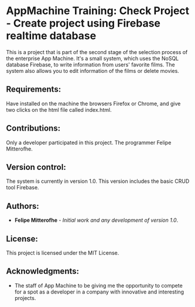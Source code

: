 # AppMachine Training: Check Project - Create project using Firebase realtime database

This is a project that is part of the second stage of the selection process of the enterprise App Machine. It's a small system, which uses the NoSQL database Firebase, to write information from users' favorite films. The system also allows you to edit information of the films or delete movies.

## Requirements:

Have installed on the machine the browsers Firefox or Chrome, and give two clicks on the html file called index.html.

## Contributions:

Only a developer participated in this project. The programmer Felipe Mitterofhe.

## Version control:

The system is currently in version 1.0. This version includes the basic CRUD tool Firebase.

## Authors:

* **Felipe Mitterofhe** - *Initial work and any development of version 1.0*.

## License:

This project is licensed under the MIT License.

## Acknowledgments:

* The staff of App Machine to be giving me the opportunity to compete for a spot as a developer in a company with innovative and interesting projects.
